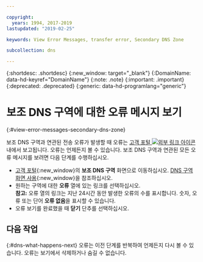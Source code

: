 ```yaml
---

copyright:
  years: 1994, 2017-2019
lastupdated: "2019-02-25"

keywords: View Error Messages, transfer error, Secondary DNS Zone

subcollection: dns

---
```


{:shortdesc: .shortdesc}
{:new_window: target="_blank"}
{:DomainName: data-hd-keyref="DomainName"}
{:note: .note}
{:important: .important}
{:deprecated: .deprecated}
{:generic: data-hd-programlang="generic"}


# 보조 DNS 구역에 대한 오류 메시지 보기
{:#view-error-messages-secondary-dns-zone}

보조 DNS 구역과 연관된 전송 오류가 발생할 때 오류는 [고객 포털 ![외부 링크 아이콘](../../icons/launch-glyph.svg "외부 링크 아이콘")](https://{DomainName}/) 내에서 보고됩니다. 오류는 언제든지 볼 수 있습니다. 보조 DNS 구역과 연관된 모든 오류 메시지를 보려면 다음 단계를 수행하십시오.

* [고객 포털](https://{DomainName}/){:new_window}의 **보조 DNS 구역** 화면으로 이동하십시오. [DNS 구역 화면 사용](/docs/infrastructure/dns?topic=dns-use-the-dns-zones-screen-main-dns-screen-){:new_window}을 참조하십시오.
* 원하는 구역에 대한 **오류** 열에 있는 링크를 선택하십시오.<br/>**참고:** 오류 열의 링크는 지난 24시간 동안 발생한 오류의 수를 표시합니다. 숫자, 오류 또는 단어 **오류 없음**을 표시할 수 있습니다.
* 오류 보기를 완료했을 때 **닫기** 단추를 선택하십시오.

## 다음 작업
{:#dns-what-happens-next}
오류는 이전 단계를 반복하여 언제든지 다시 볼 수 있습니다. 오류는 보기에서 삭제하거나 숨길 수 없습니다.
